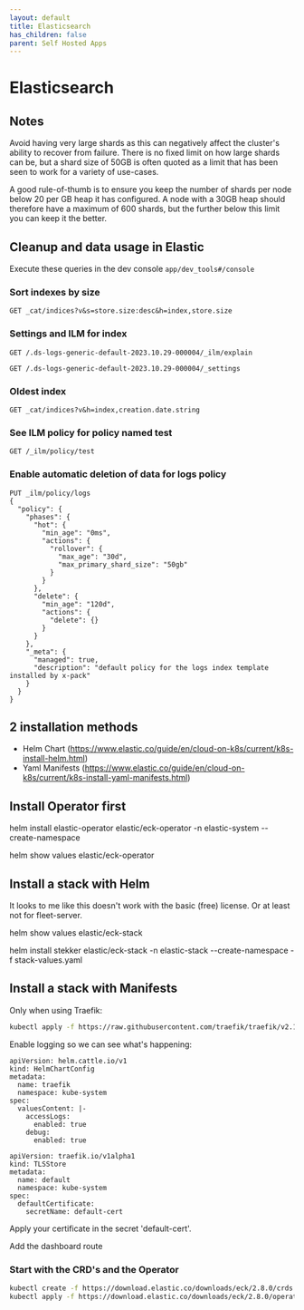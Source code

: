 ```yaml
---
layout: default
title: Elasticsearch
has_children: false
parent: Self Hosted Apps
---
```


# Elasticsearch

## Notes

Avoid having very large shards as this can negatively affect the cluster's ability to recover from failure. There is no fixed limit on how large shards can be, but a shard size of 50GB is often quoted as a limit that has been seen to work for a variety of use-cases.

A good rule-of-thumb is to ensure you keep the number of shards per node below 20 per GB heap it has configured. A node with a 30GB heap should therefore have a maximum of 600 shards, but the further below this limit you can keep it the better.

## Cleanup and data usage in Elastic

Execute these queries in the dev console `app/dev_tools#/console`

### Sort indexes by size

`GET _cat/indices?v&s=store.size:desc&h=index,store.size`

### Settings and ILM for index

`GET /.ds-logs-generic-default-2023.10.29-000004/_ilm/explain`

`GET /.ds-logs-generic-default-2023.10.29-000004/_settings`

### Oldest index

`GET _cat/indices?v&h=index,creation.date.string`

### See ILM policy for policy named test

`GET /_ilm/policy/test`

### Enable automatic deletion of data for logs policy

```
PUT _ilm/policy/logs
{
  "policy": {
    "phases": {
      "hot": {
        "min_age": "0ms",
        "actions": {
          "rollover": {
            "max_age": "30d",
            "max_primary_shard_size": "50gb"
          }
        }
      },
      "delete": {
        "min_age": "120d",
        "actions": {
          "delete": {}
        }
      }
    },
    "_meta": {
      "managed": true,
      "description": "default policy for the logs index template installed by x-pack"
    }
  }
}
```

## 2 installation methods

* Helm Chart (<https://www.elastic.co/guide/en/cloud-on-k8s/current/k8s-install-helm.html>)
* Yaml Manifests (<https://www.elastic.co/guide/en/cloud-on-k8s/current/k8s-install-yaml-manifests.html>)

## Install Operator first

helm install elastic-operator elastic/eck-operator -n elastic-system --create-namespace

helm show values elastic/eck-operator

## Install a stack with Helm

It looks to me like this doesn't work with the basic (free) license. Or at least not for
fleet-server.

helm show values elastic/eck-stack

helm install stekker elastic/eck-stack -n elastic-stack --create-namespace -f stack-values.yaml

## Install a stack with Manifests

Only when using Traefik:

```bash
kubectl apply -f https://raw.githubusercontent.com/traefik/traefik/v2.10/docs/content/reference/dynamic-configuration/kubernetes-crd-definition-v1.yml
```

Enable logging so we can see what's happening:

```
apiVersion: helm.cattle.io/v1
kind: HelmChartConfig
metadata:
  name: traefik
  namespace: kube-system
spec:
  valuesContent: |-
    accessLogs:
      enabled: true
    debug:
      enabled: true
```

```
apiVersion: traefik.io/v1alpha1
kind: TLSStore
metadata:
  name: default
  namespace: kube-system
spec:
  defaultCertificate:
    secretName: default-cert
```

Apply your certificate in the secret 'default-cert'.

Add the dashboard route

### Start with the CRD's and the Operator

```bash
kubectl create -f https://download.elastic.co/downloads/eck/2.8.0/crds.yaml
kubectl apply -f https://download.elastic.co/downloads/eck/2.8.0/operator.yaml
```
